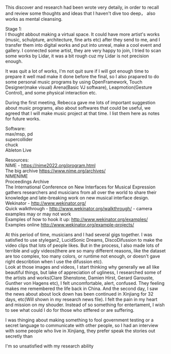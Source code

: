 This discover and research had been wrote very detaily, in order to recall and review some thoughts and ideas that I haven't dive too deep， also works as mental cleansing. 


Stage 1:  
I thought abbout making a virtual space. It could have more artist's works (music, schulpture, architecture, fine arts etc) after they send to me, and I transfer them into digital works and put into unreal, make a cool event and gallery. I connected some artist, they are very happy to join, I tried to scan some works by Lidar, it was a bit rough cuz my Lidar is not precision enough.   
  
It was quit a lot of works, I'm not quit sure if I will got enough time to prepare it well mad make it done before the final, so I also prapared to do some personal music programs by using OpenFramework, Touch Designer(make visual) Arena(Basic VJ software), Leapmotion(Gesture Control), and some physical interaction etc.

During the first meeting, Rebecca gave me lots of important suggestion about music programs, also about softwares that could be useful, we agreed that I will make music project at that time. I list them here as notes for future works.
  
Software:  
max/msp, pd  
supercollider  
chuck  
Ableton Live  
  
Resources:  
NIME - https://nime2022.org/program.html  
The big archive https://www.nime.org/archives/  
NIMENIME  
Proceedings Archive  
The International Conference on New Interfaces for Musical Expression gathers researchers and musicians from all over the world to share their knowledge and late-breaking work on new musical interface design.  
Wekinator - http://www.wekinator.org/  
Quick walkthrough - http://www.wekinator.org/walkthrough/ - camera examples may or may not work  
Examples of how to hook it up: http://www.wekinator.org/examples/  
Examples online http://www.wekinator.org/example-projects/
  
  
At this period of time, musicians and I had several gigs together. I was satisfied to use stylegan2, LucidSonic Dreams, DiscoDifussion to make the video clips that lots of people likes. But in the process, I also made lots of terrible and ugly videos(there are so many different reasons, like the dataset are too complex, too many colors, or runtime not enough, or doesn't gave right describtion when I use the difussion etc).   
Look at those images and videos, I start thinking why generally we all like beautiful things, but lake of appreciation of ugliness, I researched some of the artists and works(Clare Shenstone, Damien Hirst, Gerard Garouste, Gunther von Hagens etc), I felt uncomfortable, alert, confused. They feeling makes me remembered the life back in China. And the second day, I saw the news about about lock down has been continued in Xinjiang for 32 days, etc(Will shown in my research news file). I felt the pain in my heart and mission on my shouder. Instead of so something for entertament, I wish to see what could I do for those who stffered or are suffering.  
  
I was thinging about making something to fool government testing or a secret language to communicate with other people, so I had an interview with some people who live in Xinjiang, they prefer speak the stories out secretly than 



I'm so unsatisfied with my research ability
